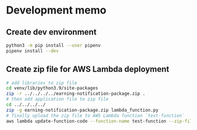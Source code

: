 
# Development memo

## Create dev environment

```bash
python3 -m pip install --user pipenv
pipenv install --dev
```

## Create zip file for AWS Lambda deployment

```bash
# add libraries to zip file
cd venv/lib/python3.9/site-packages
zip -r ../../../../earning-notification-package.zip .
# then add application file to zip file
cd ../../../../
zip -g earning-notification-package.zip lambda_function.py
# finally upload the zip file to AWS Lambda function `test-function`
aws lambda update-function-code --function-name test-function --zip-file fileb://earning-notification-package.zip
```

